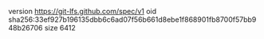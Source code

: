 version https://git-lfs.github.com/spec/v1
oid sha256:33ef927b196135dbb6c6ad07f56b661d8ebe1f868901fb8700f57bb948b26706
size 6412
